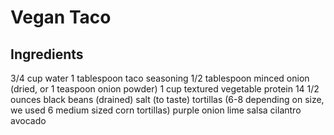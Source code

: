 # Vegan Taco

## Ingredients

3/4 cup water
1 tablespoon taco seasoning
1/2 tablespoon minced onion (dried, or 1 teaspoon onion powder)
1 cup textured vegetable protein
14 1/2 ounces black beans (drained)
salt (to taste)
tortillas (6-8 depending on size, we used 6 medium sized corn tortillas)
purple onion
lime
salsa
cilantro
avocado
